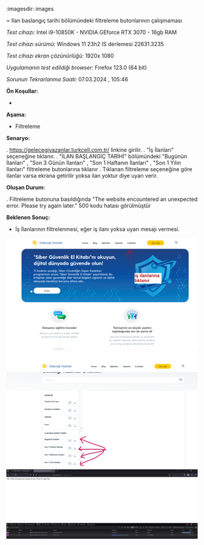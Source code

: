 :imagesdir: images

=  Ilan baslangıç tarihi bölümündeki filtreleme butonlarının çalışmaması

*Test cihazı:* Intel i9-10850K - NVIDIA GEforce RTX 3070 - 16gb RAM

*Test cihazı sürümü:* Windows 11 23h2 IS derlemesi 22631.3235

*Test cihazı ekran çözünürlüğü:* 1920x 1080

*Uygulamanın test edildiği browser:* Firefox 123.0 (64 bit)

*Sorunun Tekrarlanma Saati:* 07.03.2024 , 105:46

**Ön Koşullar:**

-

**Aşama:**

- Filtreleme

**Senaryo:**

. https://gelecegiyazanlar.turkcell.com.tr/ linkine girilir.
. "İş İlanları" seçeneğine tıklanır.
. "İLAN BAŞLANGIÇ TARİHİ" bölümündeki "Bugünün İlanları" , "Son 3 Günün İlanları" , "Son 1 Haftanın İlanları" , "Son 1 Yılın Ilanları" filtreleme butonlarına tıklanır
. Tıklanan filtreleme seçeneğine göre ilanlar varsa ekrana getirilir yoksa ilan yoktur diye uyarı verir.


**Oluşan Durum:**

. Filtreleme butonuna basıldığında "The website encountered an unexpected error. Please try again later." 500 kodu hatası görülmüştür


**Beklenen Sonuç:**

- İş İlanlarının filtrelenmesi, eğer iş ilanı yoksa uyarı mesajı vermesi.

![](images/is-ilani-anasayfa.png)
![](images/İs-İlanlari-filtreleme.png)
![](images/Is-ilani-sorunu.png)